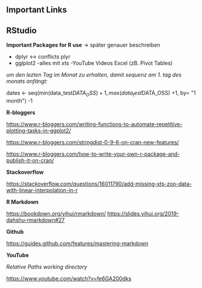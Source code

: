 ## Important Links




## RStudio

**Important Packages for R use** -> später genauer beschreiben
* dplyr <-> conflicts plyr
* gglplot2
-alles mit xts
-YouTube Videos Excel (zB. Pivot Tables)

_um den lezten Tag im Monat zu erhalten, damit sequenz am 1. tag des monats anfängt:_

dates <- seq(min(data_test$DATA_OSS) +1, 
             max(data_test$DATA_OSS) +1, 
             by= "1 month") -1




**R-bloggers**

https://www.r-bloggers.com/writing-functions-to-automate-repetitive-plotting-tasks-in-ggplot2/

https://www.r-bloggers.com/stringdist-0-9-6-on-cran-new-features/

https://www.r-bloggers.com/how-to-write-your-own-r-package-and-publish-it-on-cran/


**Stackoverflow**

https://stackoverflow.com/questions/16011790/add-missing-xts-zoo-data-with-linear-interpolation-in-r

**R Markdown**

https://bookdown.org/yihui/rmarkdown/
https://slides.yihui.org/2019-dahshu-rmarkdown#27


**Github**

https://guides.github.com/features/mastering-markdown

**YouTube**

_Relative Paths working directory_

https://www.youtube.com/watch?v=fe6GA200dks


